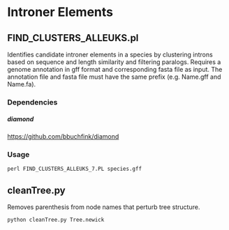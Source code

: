 # Introner Elements

## FIND_CLUSTERS_ALLEUKS.pl

Identifies candidate introner elements in a species by clustering introns based on sequence and length similarity and filtering paralogs. Requires a genome annotation in gff format and corresponding fasta file as input. The annotation file and fasta file must have the same prefix (e.g. Name.gff and Name.fa).

### Dependencies
##### diamond
https://github.com/bbuchfink/diamond

### Usage

```
perl FIND_CLUSTERS_ALLEUKS_7.PL species.gff
```


## cleanTree.py

Removes parenthesis from node names that perturb tree structure.

```
python cleanTree.py Tree.newick
```
